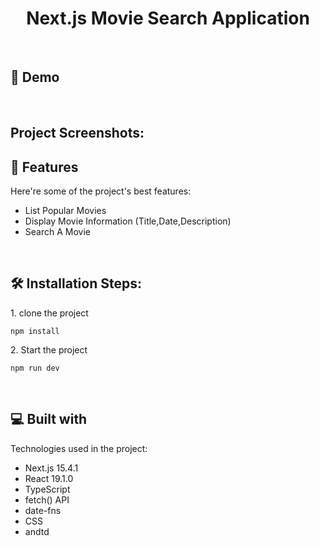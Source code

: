 <h1 align="center" id="title">Next.js Movie Search Application</h1>

<p id="description"></p>
<br/>

<h2>🚀 Demo</h2>

<br/>

<h2>Project Screenshots:</h2>

<h2>🧐 Features</h2>

Here're some of the project's best features:

- List Popular Movies
- Display Movie Information (Title,Date,Description)
- Search A Movie

<br/>

<h2>🛠️ Installation Steps:</h2>

<p>1. clone the project</p>

```
npm install
```

<p>2. Start the project</p>

```
npm run dev
```

  <br/>

<h2>💻 Built with</h2>

Technologies used in the project:

- Next.js 15.4.1
- React 19.1.0
- TypeScript
- fetch() API
- date-fns
- CSS
- andtd
